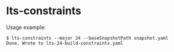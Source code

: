 # lts-constraints

Usage example:

```shellsession
$ lts-constraints --major 24 --baseSnapshotPath snapshot.yaml
Done. Wrote to lts-24-build-constraints.yaml
```
